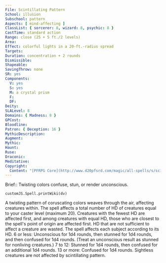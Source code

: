```yaml
---
File: Scintillating Pattern
School: illusion
Subschool: pattern
Aspects: [ mind-affecting ]
ClassList: { sorcerer: 8, wizard: 8, psychic: 8 }
CastTime: standard action
Range: close (25 + 5 ft./2 levels)
Area: 
Effect: colorful lights in a 20-ft.-radius spread
Targets: 
Duration: concentration + 2 rounds
Dismissible: 
Shapeable: 
SavingThrow: none
SR: yes
Components:
  V: yes
  S: yes
  M: a crystal prism
  F: 
  DF: 
Deity: 
SLALevel: 8
Domains: { Madness: 8 }
GPCost: 
Bloodline: 
Patron: { Deception: 16 }
MythicDescription: 
Augment: 
Mythic: 
Haunt: 
Ruse: 
Draconic: 
Meditative: 
Copyright:
  Content: "[PFRPG Core](http://www.d20pfsrd.com/magic/all-spells/s/scintillating-pattern)"
---
```

Brief:: Twisting colors confuse, stun, or render unconscious.

```dataviewjs
customJS.Spell.printWiki(dv)
```

A twisting pattern of coruscating colors weaves through the air, affecting creatures within. The spell affects a total number of HD of creatures equal to your caster level (maximum 20).  Creatures with the fewest HD are affected first, and among creatures with equal HD, those who are closest to the spell's point of origin are affected first. HD that are not sufficient to affect a creature are wasted. The spell affects each subject according to its HD.  6 or less: Unconscious for 1d4 rounds, then stunned for 1d4 rounds, and then confused for 1d4 rounds. (Treat an unconscious result as stunned for nonliving creatures.) 7 to 12: Stunned for 1d4 rounds, then confused for an additional 1d4 rounds.  13 or more: Confused for 1d4 rounds.  Sightless creatures are not affected by scintillating pattern.
